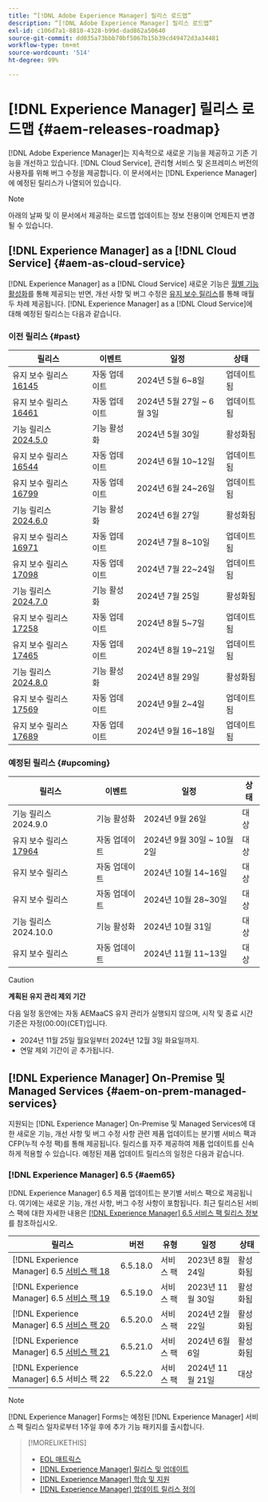 ```yaml
---
title: “[!DNL Adobe Experience Manager] 릴리스 로드맵”
description: “[!DNL Adobe Experience Manager] 릴리스 로드맵”
exl-id: c106d7a1-8810-4328-b99d-dad862a50640
source-git-commit: dd035a73bbb70bf5067b15b39cd49472d3a34481
workflow-type: tm+mt
source-wordcount: '514'
ht-degree: 99%

---
```



# [!DNL Experience Manager] 릴리스 로드맵 {#aem-releases-roadmap}

[!DNL Adobe Experience Manager]는 지속적으로 새로운 기능을 제공하고 기존 기능을 개선하고 있습니다. [!DNL Cloud Service], 관리형 서비스 및 온프레미스 버전의 사용자를 위해 버그 수정을 제공합니다. 이 문서에서는 [!DNL Experience Manager]에 예정된 릴리스가 나열되어 있습니다.

>[!NOTE]
>
>아래의 날짜 및 이 문서에서 제공하는 로드맵 업데이트는 정보 전용이며 언제든지 변경될 수 있습니다.

## [!DNL Experience Manager] as a [!DNL Cloud Service] {#aem-as-cloud-service}

[!DNL Experience Manager] as a [!DNL Cloud Service] 새로운 기능은 [월별 기능 활성화](https://experienceleague.adobe.com/ko/docs/experience-manager-cloud-service/content/release-notes/release-notes/release-notes-current)를 통해 제공되는 반면, 개선 사항 및 버그 수정은 [유지 보수 릴리스](https://experienceleague.adobe.com/ko/docs/experience-manager-cloud-service/content/release-notes/maintenance/latest)를 통해 매월 두 차례 제공됩니다.
[!DNL Experience Manager] as a [!DNL Cloud Service]에 대해 예정된 릴리스는 다음과 같습니다.

### 이전 릴리스 {#past}

| 릴리스 | 이벤트 | 일정 | 상태 |
|---|---|---|---|
| 유지 보수 릴리스 [16145](https://experienceleague.adobe.com/ko/docs/experience-manager-cloud-service/content/release-notes/maintenance/2024/2024-5-0#release-16145) | 자동 업데이트 | 2024년 5월 6~8일 | 업데이트됨 |
| 유지 보수 릴리스 [16461](https://experienceleague.adobe.com/ko/docs/experience-manager-cloud-service/content/release-notes/maintenance/2024/2024-5-0#release-16461) | 자동 업데이트 | 2024년 5월 27일 ~ 6월 3일 | 업데이트됨 |
| 기능 릴리스 [2024.5.0](https://experienceleague.adobe.com/ko/docs/experience-manager-cloud-service/content/release-notes/release-notes/2024/release-notes-2024-5-0) | 기능 활성화 | 2024년 5월 30일 | 활성화됨 |
| 유지 보수 릴리스 [16544](https://experienceleague.adobe.com/ko/docs/experience-manager-cloud-service/content/release-notes/maintenance/2024/2024-6-0#release-16544) | 자동 업데이트 | 2024년 6월 10~12일 | 업데이트됨 |
| 유지 보수 릴리스 [16799](https://experienceleague.adobe.com/ko/docs/experience-manager-cloud-service/content/release-notes/maintenance/2024/2024-6-0#release-16799) | 자동 업데이트 | 2024년 6월 24~26일 | 업데이트됨 |
| 기능 릴리스 [2024.6.0](https://experienceleague.adobe.com/ko/docs/experience-manager-cloud-service/content/release-notes/release-notes/2024/release-notes-2024-6-0) | 기능 활성화 | 2024년 6월 27일 | 활성화됨 |
| 유지 보수 릴리스 [16971](https://experienceleague.adobe.com/ko/docs/experience-manager-cloud-service/content/release-notes/maintenance/2024/2024-7-0#release-16971) | 자동 업데이트 | 2024년 7월 8~10일 | 업데이트됨 |
| 유지 보수 릴리스 [17098](https://experienceleague.adobe.com/ko/docs/experience-manager-cloud-service/content/release-notes/maintenance/2024/2024-7-0#release-17098) | 자동 업데이트 | 2024년 7월 22~24일 | 업데이트됨 |
| 기능 릴리스 [2024.7.0](https://experienceleague.adobe.com/ko/docs/experience-manager-cloud-service/content/release-notes/release-notes/2024/release-notes-2024-7-0) | 기능 활성화 | 2024년 7월 25일 | 활성화됨 |
| 유지 보수 릴리스 [17258](https://experienceleague.adobe.com/ko/docs/experience-manager-cloud-service/content/release-notes/maintenance/2024/2024-8-0#release-17258) | 자동 업데이트 | 2024년 8월 5~7일 | 업데이트됨 |
| 유지 보수 릴리스 [17465](https://experienceleague.adobe.com/ko/docs/experience-manager-cloud-service/content/release-notes/maintenance/2024/2024-8-0#release-17465) | 자동 업데이트 | 2024년 8월 19~21일 | 업데이트됨 |
| 기능 릴리스 [2024.8.0](https://experienceleague.adobe.com/ko/docs/experience-manager-cloud-service/content/release-notes/release-notes/release-notes-current) | 기능 활성화 | 2024년 8월 29일 | 활성화됨 |
| 유지 보수 릴리스 [17569](https://experienceleague.adobe.com/ko/docs/experience-manager-cloud-service/content/release-notes/maintenance/2024/2024-9-0#release-17569) | 자동 업데이트 | 2024년 9월 2~4일 | 업데이트됨 |
| 유지 보수 릴리스 [17689](https://experienceleague.adobe.com/en/docs/experience-manager-cloud-service/content/release-notes/maintenance/2024/2024-9-0#release-17689) | 자동 업데이트 | 2024년 9월 16~18일 | 업데이트됨 |

### 예정된 릴리스 {#upcoming}

| 릴리스 | 이벤트 | 일정 | 상태 |
|---|---|---|---|
| 기능 릴리스 2024.9.0 | 기능 활성화 | 2024년 9월 26일 | 대상 |
| 유지 보수 릴리스 [17964](https://experienceleague.adobe.com/ko/docs/experience-manager-cloud-service/content/release-notes/maintenance/latest) | 자동 업데이트 | 2024년 9월 30일 ~ 10월 2일 | 대상 |
| 유지 보수 릴리스 | 자동 업데이트 | 2024년 10월 14~16일 | 대상 |
| 유지 보수 릴리스 | 자동 업데이트 | 2024년 10월 28~30일 | 대상 |
| 기능 릴리스 2024.10.0 | 기능 활성화 | 2024년 10월 31일 | 대상 |
| 유지 보수 릴리스 | 자동 업데이트 | 2024년 11월 11~13일 | 대상 |

>[!CAUTION]
>
>**계획된 유지 관리 제외 기간**
>
> 다음 일정 동안에는 자동 AEMaaCS 유지 관리가 실행되지 않으며, 시작 및 종료 시간 기준은 자정(00:00)(CET)입니다.
>
>* 2024년 11월 25일 월요일부터 2024년 12월 3일 화요일까지.
>* 연말 제외 기간이 곧 추가됩니다.

## [!DNL Experience Manager] On-Premise 및 Managed Services {#aem-on-prem-managed-services}

지원되는 [!DNL Experience Manager] On-Premise 및 Managed Services에 대한 새로운 기능, 개선 사항 및 버그 수정 사항 관련 제품 업데이트는 분기별 서비스 팩과 CFP(누적 수정 팩)를 통해 제공됩니다. 릴리스를 자주 제공하여 제품 업데이트를 신속하게 적용할 수 있습니다. 예정된 제품 업데이트 릴리스의 일정은 다음과 같습니다.

### [!DNL Experience Manager] 6.5 {#aem65}

[!DNL Experience Manager] 6.5 제품 업데이트는 분기별 서비스 팩으로 제공됩니다. 여기에는 새로운 기능, 개선 사항, 버그 수정 사항이 포함됩니다. 최근 릴리스된 서비스 팩에 대한 자세한 내용은 [[!DNL Experience Manager] 6.5 서비스 팩 릴리스 정보](https://experienceleague.adobe.com/ko/docs/experience-manager-65/content/release-notes/release-notes)를 참조하십시오.

| 릴리스 | 버전 | 유형 | 일정 | 상태 |
|---|---|---|---|---|
| [!DNL Experience Manager] 6.5 [서비스 팩 18](https://experienceleague.adobe.com/ko/docs/experience-manager-65/content/release-notes/service-pack/6-5-18) | 6.5.18.0 | 서비스 팩 | 2023년 8월 24일 | 활성화됨 |
| [!DNL Experience Manager] 6.5 [서비스 팩 19](https://experienceleague.adobe.com/ko/docs/experience-manager-65/content/release-notes/service-pack/6-5-19) | 6.5.19.0 | 서비스 팩 | 2023년 11월 30일 | 활성화됨 |
| [!DNL Experience Manager] 6.5 [서비스 팩 20](https://experienceleague.adobe.com/ko/docs/experience-manager-65/content/release-notes/service-pack/6-5-20) | 6.5.20.0 | 서비스 팩 | 2024년 2월 22일 | 활성화됨 |
| [!DNL Experience Manager] 6.5 [서비스 팩 21](https://experienceleague.adobe.com/ko/docs/experience-manager-65/content/release-notes/release-notes) | 6.5.21.0 | 서비스 팩 | 2024년 6월 6일 | 활성화됨 |
| [!DNL Experience Manager] 6.5 서비스 팩 22 | 6.5.22.0 | 서비스 팩 | 2024년 11월 21일 | 대상 |

>[!NOTE]
>
>[!DNL Experience Manager] Forms는 예정된 [!DNL Experience Manager] 서비스 팩 릴리스 일자로부터 1주일 후에 추가 기능 패키지를 출시합니다.

>[!MORELIKETHIS]
>
>* [EOL 매트릭스](https://helpx.adobe.com/kr/support/programs/eol-matrix.html)
>* [[!DNL Experience Manager] 릴리스 및 업데이트](https://experienceleague.adobe.com/ko/docs/experience-manager-release-information/aem-release-updates/aem-releases-updates)
>* [[!DNL Experience Manager] 학습 및 지원](https://experienceleague.adobe.com/ko/docs/experience-manager-cloud-service)
>* [[!DNL Experience Manager] 업데이트 릴리스 정의](/help/using/update-release-vehicle-definitions.md)
